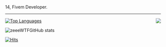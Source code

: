 14, Fivem Developer.

---
<a href="https://discord.com/users/794626741708128266">
  <img src="https://lanyard-profile-readme.vercel.app/api/794626741708128266?hideTimestamp=true&idleMessage=Just%20chillin'%20at%20the%20moment..." align="right" />
</a>

[![Top Languages](https://github-readme-stats.vercel.app/api/top-langs/?username=zeeeWTF&layout=compact&langs_count=10&theme=tokyonight)](https://github.com/zeeeWTF/github-readme-stats)

![zeeeWTFGitHub stats](https://github-readme-stats.vercel.app/api?username=zeeeWTF&show_icons=true&theme=tokyonight)

[![Hits](https://hits.link/hits?url=https://github.com/zeeeWTF&bgLeft=444444&bgRight=575fff&label=visits)](https://hits.link)
